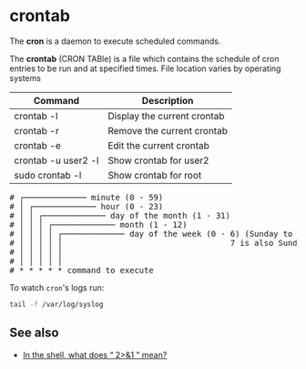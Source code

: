 # crontab

The **cron** is a daemon to execute scheduled commands.

The **crontab** (CRON TABle) is a file which contains the schedule of cron entries to be run and at specified times. File location varies by operating systems

Command | Description
-|-
crontab -l | Display the current crontab
crontab -r | Remove the current crontab
crontab -e | Edit the current crontab
crontab -u user2 -l | Show crontab for user2
sudo crontab -l | Show crontab for root

<pre>
# ┌───────────── minute (0 - 59)
# │ ┌───────────── hour (0 - 23)
# │ │ ┌───────────── day of the month (1 - 31)
# │ │ │ ┌───────────── month (1 - 12)
# │ │ │ │ ┌───────────── day of the week (0 - 6) (Sunday to Saturday;
# │ │ │ │ │                                   7 is also Sunday on some systems)
# │ │ │ │ │
# │ │ │ │ │
# * * * * * command to execute
</pre>

To watch `cron`'s logs run:

```bash
tail -f /var/log/syslog
```

## See also

* [In the shell, what does “ 2>&1 ” mean?](https://stackoverflow.com/questions/818255/in-the-shell-what-does-21-mean)
